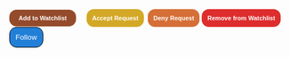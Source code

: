 <style>

  .addtolist-button{
    border-width: 0.15;
    height: 30px;
    width: 120px;
    border-radius: 13px;
    background-color: rgb(148, 75, 43);
    cursor: pointer;
    color: white;
    border: none;
    margin-right: 15px;
    transition: opacity 0.15s;
    font-weight: bold;
    font-size: 11px;
  }

  .addtolist-button:hover{
    opacity: 0.8;
  }

  .addtolist-button:active{
    opacity: 0.5;
  }

  .accept-button{
    border: none;
    border-radius: 13px;
    background-color: rgb(211, 168, 38);
    color: white;
    font-weight: bold;
    font-size: 11px;
    cursor: pointer;
    margin-right: 3px;
    transition: opacity 0.15s, padding 0.15s;
    padding-top: 10px;
    padding-bottom: 10px;
    padding-left: 10px;
    padding-right: 10px;
    vertical-align: top;
  }

  .accept-button:hover{
    opacity: 0.8;
    padding-top: 11px;
    padding-bottom: 11px;
    padding-left: 11px;
    padding-right: 11px;
  }

  .accept-button:active{
    opacity: 0.5;
  }

  .deny-button{
    border: none;
    border-radius: 13px;
    background-color: rgba(211, 104, 46, 0.952);
    color: white;
    font-size: 11px;
    font-weight: bold;
    cursor: pointer;
    transition: opacity 0.15s, padding 0.15s;
    padding-top: 10px;
    padding-bottom: 10px;
    padding-left: 10px;
    padding-right: 10px;
    vertical-align: top;
  }

  .deny-button:hover{
    opacity: 0.8;
    padding-top: 11px;
    padding-bottom: 11px;
    padding-left: 11px;
    padding-right: 11px;
  }

  .deny-button:active{
    opacity: 0.5;
    
  }

  .remove-button{
    border: none;
    background-color: rgb(222, 45, 45);
    color: white;
    padding-top: 10px;
    padding-bottom: 10px;
    padding-left: 10px;
    padding-right: 10px;
    border-radius: 13px;
    cursor: pointer;
    transition: opacity 0.15s;
    font-size: 11px;
    font-weight: bold;
  }

  .remove-button:hover{
    opacity: 0.8;
  }

  .remove-button:active{
    opacity: 0.5;
  }

  .follow-button{
    border-radius: 13px;
    border-style: solid;
    border-width: 1px;
    padding-top: 10px;
    padding-bottom: 10px;
    padding-left: 10px;
    padding-right: 10px;
    border-radius: 13px;
    color: white;
    background-color: rgb(34, 127, 215);
    cursor: pointer;
    vertical-align: top;
    transition: opacity 0.15s, padding 0.15s;
  }

  .follow-button:hover{
    background-color: white;
    color: rgb(34, 127, 215);
    
  }

  .follow-button:active{
    padding-top: 11px;
    padding-bottom: 11px;
    padding-left: 11px;
    padding-right: 11px;
  }

  .accept-button{
    border: none;
    border-radius: 13px;
    background-color: rgb(211, 168, 38);
    color: white;
    font-weight: bold;
    font-size: 11px;
    cursor: pointer;
    margin-right: 3px;
    transition: opacity 0.15s, padding 0.15s;
    padding-top: 10px;
    padding-bottom: 10px;
    padding-left: 10px;
    padding-right: 10px;
    vertical-align: top;
  }

  .accept-button:hover{
    opacity: 0.8;
    padding-top: 11px;
    padding-bottom: 11px;
    padding-left: 11px;
    padding-right: 11px;
  }

  .accept-button:active{
    opacity: 0.5;
  }
  

</style>


<button class="addtolist-button">
  Add to Watchlist
</button>

<button class="accept-button">
  Accept Request
</button>

<button class="deny-button">
  Deny Request
</button>

<button class="remove-button">
  Remove from Watchlist
</button>

<button class="Follow-button">
  Follow
</button>

